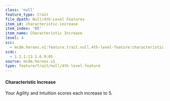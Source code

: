 ```yaml
---
class: 'null'
feature_type: trait
file_dpath: Null/4th-Level Features
item_id: characteristic-increase
item_index: '05'
item_name: Characteristic Increase
level: 4
scc:
  - mcdm.heroes.v1:feature.trait.null.4th-level-feature:characteristic-increase
scdc:
  - 1.1.1:13.1.6.9:05
source: mcdm.heroes.v1
type: feature/trait/null/4th-level-feature
---
```


#### Characteristic Increase

Your Agility and Intuition scores each increase to 5.
